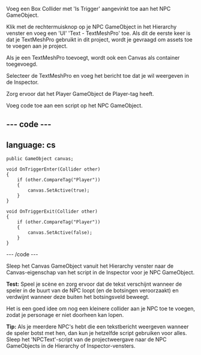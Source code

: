 Voeg een Box Collider met 'Is Trigger' aangevinkt toe aan het NPC GameObject.

Klik met de rechtermuisknop op je NPC GameObject in het Hierarchy venster en voeg een 'UI' 'Text - TextMeshPro' toe. Als dit de eerste keer is dat je TextMeshPro gebruikt in dit project, wordt je gevraagd om assets toe te voegen aan je project.

Als je een TextMeshPro toevoegt, wordt ook een Canvas als container toegevoegd.

Selecteer de TextMeshPro en voeg het bericht toe dat je wil weergeven in de Inspector.

Zorg ervoor dat het Player GameObject de Player-tag heeft.

Voeg code toe aan een script op het NPC GameObject.

--- code ---
---
language: cs
---

    public GameObject canvas;
    
    void OnTriggerEnter(Collider other)
    {
        if (other.CompareTag("Player"))
        {
            canvas.SetActive(true);
        }
    }
    
    void OnTriggerExit(Collider other)
    {
        if (other.CompareTag("Player"))
        {
            canvas.SetActive(false);
        }
    }
--- /code ---


Sleep het Canvas GameObject vanuit het Hierarchy venster naar de Canvas-eigenschap van het script in de Inspector voor je NPC GameObject.

**Test:** Speel je scène en zorg ervoor dat de tekst verschijnt wanneer de speler in de buurt van de NPC loopt (en de botsingen veroorzaakt) en verdwijnt wanneer deze buiten het botsingsveld beweegt.

Het is een goed idee om nog een kleinere collider aan je NPC toe te voegen, zodat je personage er niet doorheen kan lopen.

**Tip:** Als je meerdere NPC's hebt die een tekstbericht weergeven wanneer de speler botst met hen, dan kun je hetzelfde script gebruiken voor alles. Sleep het 'NPCText'-script van de projectweergave naar de NPC GameObjects in de Hierarchy of Inspector-vensters. 

